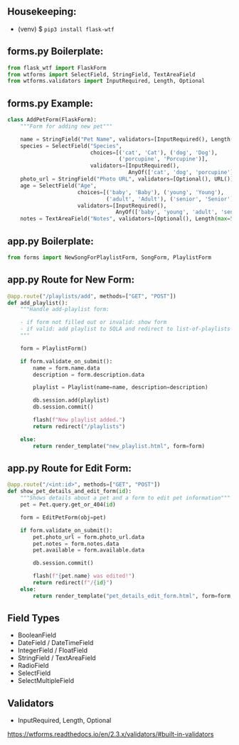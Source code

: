 ## Housekeeping:

- (venv) $ `pip3 install flask-wtf`

## forms.py Boilerplate:

```python
from flask_wtf import FlaskForm
from wtforms import SelectField, StringField, TextAreaField
from wtforms.validators import InputRequired, Length, Optional
```

## forms.py Example:

```python
class AddPetForm(FlaskForm):
    """Form for adding new pet"""

    name = StringField("Pet Name", validators=[InputRequired(), Length(max=30)])
    species = SelectField("Species",
                          choices=[('cat', 'Cat'), ('dog', 'Dog'),
                                   ('porcupine', 'Porcupine')],
                          validators=[InputRequired(),
                                      AnyOf(['cat', 'dog', 'porcupine'])])
    photo_url = StringField("Photo URL", validators=[Optional(), URL()])
    age = SelectField("Age",
                      choices=[('baby', 'Baby'), ('young', 'Young'),
                               ('adult', 'Adult'), ('senior', 'Senior')],
                      validators=[InputRequired(),
                                  AnyOf(['baby', 'young', 'adult', 'senior'])])
    notes = TextAreaField("Notes", validators=[Optional(), Length(max=500)])
```

## app.py Boilerplate:

```python
from forms import NewSongForPlaylistForm, SongForm, PlaylistForm
```

## app.py Route for New Form:

```python
@app.route("/playlists/add", methods=["GET", "POST"])
def add_playlist():
    """Handle add-playlist form:

    - if form not filled out or invalid: show form
    - if valid: add playlist to SQLA and redirect to list-of-playlists
    """

    form = PlaylistForm()

    if form.validate_on_submit():
        name = form.name.data
        description = form.description.data

        playlist = Playlist(name=name, description=description)

        db.session.add(playlist)
        db.session.commit()

        flash(f"New playlist added.")
        return redirect("/playlists")

    else:
        return render_template("new_playlist.html", form=form)

```

## app.py Route for Edit Form:

```python
@app.route("/<int:id>", methods=["GET", "POST"])
def show_pet_details_and_edit_form(id):
    """Shows details about a pet and a form to edit pet information"""
    pet = Pet.query.get_or_404(id)

    form = EditPetForm(obj=pet)

    if form.validate_on_submit():
        pet.photo_url = form.photo_url.data
        pet.notes = form.notes.data
        pet.available = form.available.data

        db.session.commit()

        flash(f"{pet.name} was edited!")
        return redirect(f"/{id}")
    else:
        return render_template("pet_details_edit_form.html", form=form, pet=pet)
```

## Field Types

- BooleanField
- DateField / DateTimeField
- IntegerField / FloatField
- StringField / TextAreaField
- RadioField
- SelectField
- SelectMultipleField

## Validators

- InputRequired, Length, Optional

https://wtforms.readthedocs.io/en/2.3.x/validators/#built-in-validators
